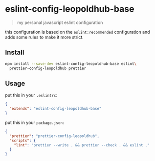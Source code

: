 # eslint-config-leopoldhub-base

> my personal javascript eslint configuration

this configuration is based on the `eslint:recommended` configuration and adds some rules to make it more strict.

## Install

```sh
npm install --save-dev eslint-config-leopoldhub-base eslint\
  prettier-config-leopoldhub prettier
```

## Usage

put this in your `.eslintrc`:

```json
{
  "extends": "eslint-config-leopoldhub-base"
}
```

put this in your `package.json`:

```json
{
  "prettier": "prettier-config-leopoldhub",
  "scripts": {
    "lint": "prettier --write . && prettier --check . && eslint ."
  }
}
```

